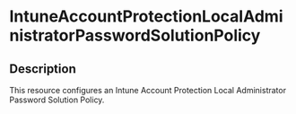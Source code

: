 
# IntuneAccountProtectionLocalAdministratorPasswordSolutionPolicy

## Description

This resource configures an Intune Account Protection Local Administrator Password Solution Policy.
